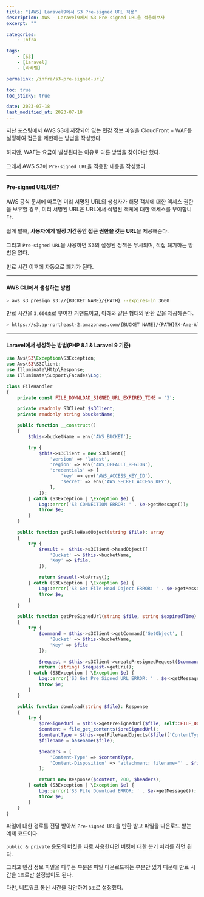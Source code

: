 ```yaml
---
title: "[AWS] Laravel9에서 S3 Pre-signed URL 적용"
description: AWS - Laravel9에서 S3 Pre-signed URL을 적용해보자
excerpt: ""

categories:
    - Infra

tags:
    - [S3]
    - [Laravel]
    - [라라벨]

permalink: /infra/s3-pre-signed-url/

toc: true
toc_sticky: true

date: 2023-07-18
last_modified_at: 2023-07-18
---
```


지난 포스팅에서 AWS S3에 저장되어 있는 민감 정보 파일을 CloudFront + WAF를 설정하여 접근을 제한하는 방법을 작성했다.<br><br>
하지만, WAF는 요금이 발생된다는 이유로 다른 방법을 찾아야만 했다.<br><br>
그래서 AWS S3에 `Pre-signed URL`을 적용한 내용을 작성했다.

* * *

#### Pre-signed URL이란?
AWS 공식 문서에 따르면 미리 서명된 URL의 생성자가 해당 객체에 대한 액세스 권한을 보유할 경우, 미리 서명된 URL은 URL에서 식별된 객체에 대한 액세스를 부여합니다.<br><br>
쉽게 말해, **사용자에게 일정 기간동안 접근 권한을 갖는 URL**을 제공해준다.<br><br>
그리고 `Pre-signed URL`을 사용하면 S3의 설정된 정책은 무시되며, 직접 폐기하는 방법은 없다.<br><br>
만료 시간 이후에 자동으로 폐기가 된다.

* * *

#### AWS CLI에서 생성하는 방법
```bash
> aws s3 presign s3://{BUCKET NAME}/{PATH} --expires-in 3600
```
만료 시간을 `3,600초`로 부여한 커맨드이고, 아래와 같은 형태의 반환 값을 제공해준다.
```bash
> https://s3.ap-northeast-2.amazonaws.com/{BUCKET NAME}/{PATH}?X-Amz-Algorithm=AWS4-HMAC-SHA256&X-Amz-Expires=3600&X-Amz-Credential={ACCESS_KEY}&X-Amz-SignedHeaders=host&X-Amz-Date={DATE}&X-Amz-Signature={HASH}
```

* * *

#### Laravel에서 생성하는 방법(PHP 8.1 & Laravel 9 기준)
```php
use Aws\S3\Exception\S3Exception;
use Aws\S3\S3Client;
use Illuminate\Http\Response;
use Illuminate\Support\Facades\Log;

class FileHandler
{
    private const FILE_DOWNLOAD_SIGNED_URL_EXPIRED_TIME = '3';

    private readonly S3Client $s3Client;
    private readonly string $bucketName;

    public function __construct()
    {
        $this->bucketName = env('AWS_BUCKET');

        try {
            $this->s3Client = new S3Client([
                'version' => 'latest',
                'region' => env('AWS_DEFAULT_REGION'),
                'credentials' => [
                    'key' => env('AWS_ACCESS_KEY_ID'),
                    'secret' => env('AWS_SECRET_ACCESS_KEY'),
                ],
            ]);
        } catch (S3Exception | \Exception $e) {
            Log::error('S3 CONNECTION ERROR: ' . $e->getMessage());
            throw $e;
        }
    }

    public function getFileHeadObject(string $file): array
    {
        try {
            $result =  $this->s3Client->headObject([
                'Bucket' => $this->bucketName,
                'Key' => $file,
            ]);

            return $result->toArray();
        } catch (S3Exception | \Exception $e) {
            Log::error('S3 Get File Head Object ERROR: ' . $e->getMessage());
            throw $e;
        }
    }

    public function getPreSignedUrl(string $file, string $expiredTime): string
    {
        try {
            $command = $this->s3Client->getCommand('GetObject', [
                'Bucket' => $this->bucketName,
                'Key' => $file
            ]);

            $request = $this->s3Client->createPresignedRequest($command, "+{$expiredTime} seconds");
            return (string) $request->getUri();
        } catch (S3Exception | \Exception $e) {
            Log::error('S3 Get Pre Signed URL ERROR: ' . $e->getMessage());
            throw $e;
        }
    }

    public function download(string $file): Response
    {
        try {
            $preSignedUrl = $this->getPreSignedUrl($file, self::FILE_DOWNLOAD_SIGNED_URL_EXPIRED_TIME);
            $content = file_get_contents($preSignedUrl);
            $contentType = $this->getFileHeadObjects($file)['ContentType'];
            $filename = basename($file);

            $headers = [
                'Content-Type' => $contentType,
                'Content-Disposition' => 'attachment; filename="' . $filename . '"',
            ];

            return new Response($content, 200, $headers);
        } catch (S3Exception | \Exception $e) {
            Log::error('S3 File Download ERROR: ' . $e->getMessage());
            throw $e;
        }
    }
}
```

파일에 대한 경로를 전달 받아서 `Pre-signed URL`을 반환 받고 파일을 다운로드 받는 예제 코드이다.<br>

`public & private` 용도의 버킷을 따로 사용한다면 버킷에 대한 분기 처리를 하면 된다.<br>

그리고 민감 정보 파일을 다루는 부분은 파일 다운로드하는 부분만 있기 때문에 만료 시간을 `1초`로만 설정했어도 된다.<br>

다만, 네트워크 통신 시간을 감안하여 `3초`로 설정했다.
